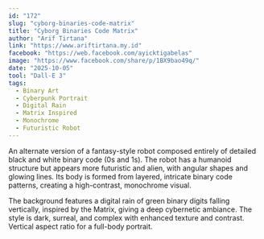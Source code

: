 ```yaml
---
id: "172"
slug: "cyborg-binaries-code-matrix"
title: "Cyborg Binaries Code Matrix"
author: "Arif Tirtana"
link: "https://www.ariftirtana.my.id"
facebook: "https://web.facebook.com/ayicktigabelas"
image: "https://www.facebook.com/share/p/1BX9bao49q/"
date: "2025-10-05"
tool: "Dall-E 3"
tags:
  - Binary Art
  - Cyberpunk Portrait
  - Digital Rain
  - Matrix Inspired
  - Monochrome
  - Futuristic Robot
---
```

An alternate version of a fantasy-style robot composed entirely of detailed black and white binary code (0s and 1s). The robot has a humanoid structure but appears more futuristic and alien, with angular shapes and glowing lines. Its body is formed from layered, intricate binary code patterns, creating a high-contrast, monochrome visual.

The background features a digital rain of green binary digits falling vertically, inspired by the Matrix, giving a deep cybernetic ambiance. The style is dark, surreal, and complex with enhanced texture and contrast. Vertical aspect ratio for a full-body portrait.
